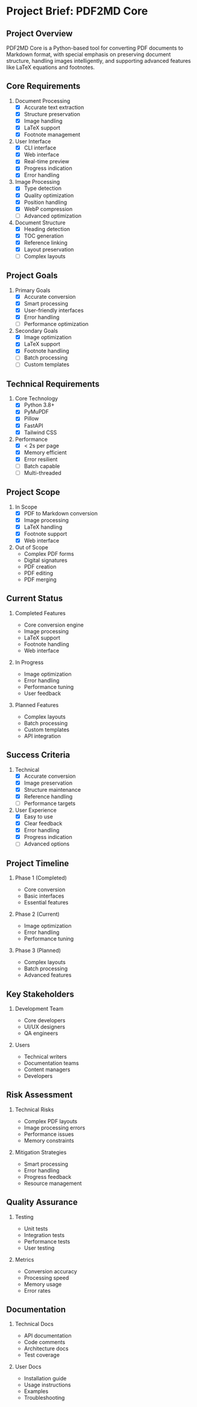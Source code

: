 # Project Brief: PDF2MD Core

## Project Overview
PDF2MD Core is a Python-based tool for converting PDF documents to Markdown format, with special emphasis on preserving document structure, handling images intelligently, and supporting advanced features like LaTeX equations and footnotes.

## Core Requirements
1. Document Processing
   - [x] Accurate text extraction
   - [x] Structure preservation
   - [x] Image handling
   - [x] LaTeX support
   - [x] Footnote management

2. User Interface
   - [x] CLI interface
   - [x] Web interface
   - [x] Real-time preview
   - [x] Progress indication
   - [x] Error handling

3. Image Processing
   - [x] Type detection
   - [x] Quality optimization
   - [x] Position handling
   - [x] WebP compression
   - [ ] Advanced optimization

4. Document Structure
   - [x] Heading detection
   - [x] TOC generation
   - [x] Reference linking
   - [x] Layout preservation
   - [ ] Complex layouts

## Project Goals
1. Primary Goals
   - [x] Accurate conversion
   - [x] Smart processing
   - [x] User-friendly interfaces
   - [x] Error handling
   - [ ] Performance optimization

2. Secondary Goals
   - [x] Image optimization
   - [x] LaTeX support
   - [x] Footnote handling
   - [ ] Batch processing
   - [ ] Custom templates

## Technical Requirements
1. Core Technology
   - [x] Python 3.8+
   - [x] PyMuPDF
   - [x] Pillow
   - [x] FastAPI
   - [x] Tailwind CSS

2. Performance
   - [x] < 2s per page
   - [x] Memory efficient
   - [x] Error resilient
   - [ ] Batch capable
   - [ ] Multi-threaded

## Project Scope
1. In Scope
   - [x] PDF to Markdown conversion
   - [x] Image processing
   - [x] LaTeX handling
   - [x] Footnote support
   - [x] Web interface

2. Out of Scope
   - Complex PDF forms
   - Digital signatures
   - PDF creation
   - PDF editing
   - PDF merging

## Current Status
1. Completed Features
   - Core conversion engine
   - Image processing
   - LaTeX support
   - Footnote handling
   - Web interface

2. In Progress
   - Image optimization
   - Error handling
   - Performance tuning
   - User feedback

3. Planned Features
   - Complex layouts
   - Batch processing
   - Custom templates
   - API integration

## Success Criteria
1. Technical
   - [x] Accurate conversion
   - [x] Image preservation
   - [x] Structure maintenance
   - [x] Reference handling
   - [ ] Performance targets

2. User Experience
   - [x] Easy to use
   - [x] Clear feedback
   - [x] Error handling
   - [x] Progress indication
   - [ ] Advanced options

## Project Timeline
1. Phase 1 (Completed)
   - Core conversion
   - Basic interfaces
   - Essential features

2. Phase 2 (Current)
   - Image optimization
   - Error handling
   - Performance tuning

3. Phase 3 (Planned)
   - Complex layouts
   - Batch processing
   - Advanced features

## Key Stakeholders
1. Development Team
   - Core developers
   - UI/UX designers
   - QA engineers

2. Users
   - Technical writers
   - Documentation teams
   - Content managers
   - Developers

## Risk Assessment
1. Technical Risks
   - Complex PDF layouts
   - Image processing errors
   - Performance issues
   - Memory constraints

2. Mitigation Strategies
   - Smart processing
   - Error handling
   - Progress feedback
   - Resource management

## Quality Assurance
1. Testing
   - Unit tests
   - Integration tests
   - Performance tests
   - User testing

2. Metrics
   - Conversion accuracy
   - Processing speed
   - Memory usage
   - Error rates

## Documentation
1. Technical Docs
   - API documentation
   - Code comments
   - Architecture docs
   - Test coverage

2. User Docs
   - Installation guide
   - Usage instructions
   - Examples
   - Troubleshooting
